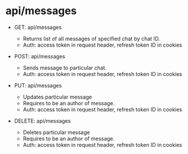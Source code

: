 # api/messages

- GET: api/messages
  - Returns list of all messages of specified chat by chat ID.
  - Auth: access token in request header, refresh token ID in cookies

- POST: api/messages
  - Sends message to particular chat.
  - Auth: access token in request header, refresh token ID in cookies

- PUT: api/messages
  - Updates particular message
  - Requires to be an author of message.
  - Auth: access token in request header, refresh token ID in cookies

- DELETE: api/messages
  - Deletes particular message
  - Requires to be an author of message.
  - Auth: access token in request header, refresh token ID in cookies